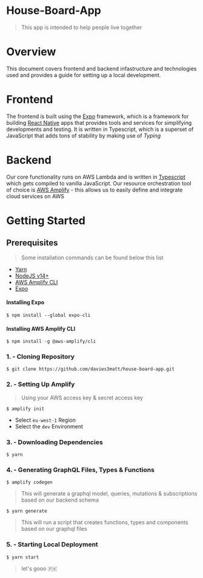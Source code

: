 # House-Board-App
>This app is intended to help people live together 

# Overview
This document covers frontend and backend infastructure and technologies used and provides a guide for setting up a local development.

# Frontend
The frontend is built using the [Expo](https://docs.expo.dev/) framework, which is a framework for building [React Native](https://reactnative.dev/docs/getting-started) apps that provides tools and services for simplifying developments and testing. It is written in Typescript, which is a superset of JavaScript that adds tons of stability by making use of *Typing*

# Backend
Our core functionality runs on AWS Lambda and is written in [Typescript](https://www.typescriptlang.org/docs/) which gets compiled to vanilla JavaScript. Our resource orchestration tool of choice is [AWS Amplify](https://docs.amplify.aws/start/q/integration/react/) - this allows us to easily define and integrate cloud services on AWS

# Getting Started

## Prerequisites
> Some installation commands can be found below this list
- [Yarn](https://classic.yarnpkg.com/lang/en/docs/install/#mac-stable)
- [NodeJS v14+](https://nodejs.org/en/download/)
- [AWS Amplify CLI](https://github.com/aws-amplify/amplify-cli)
- [Expo](https://docs.expo.dev/get-started/installation/)

#### Installing Expo

`$ npm install --global expo-cli`

#### Installing AWS Amplify CLI

`$ npm install -g @aws-amplify/cli`

### 1. - Cloning Repository

`$ git clone https://github.com/davies3matt/house-board-app.git`

### 2. - Setting Up Amplify

> Using your AWS access key & secret access key

`$ amplify init`
- Select `eu-west-1` Region
- Select the `dev` Environment

### 3. - Downloading Dependencies

`$ yarn`

### 4. - Generating GraphQL Files, Types & Functions

`$ amplify codegen`
> This will generate a graphql model, queries, mutations & subscriptions based on our backend schema

`$ yarn generate`
> This will run a script that creates functions, types and components based on our graphql files

### 5. - Starting Local Deployment 

`$ yarn start`

> let's gooo 🇵🇰


